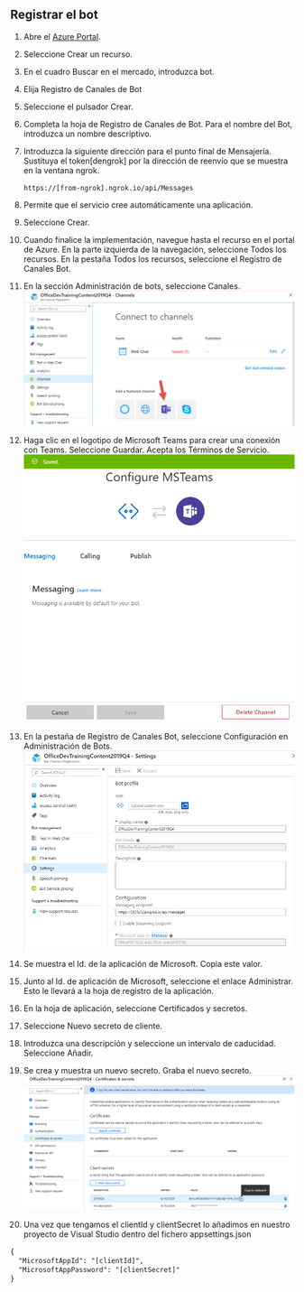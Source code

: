 ## Registrar el bot

1. Abre el [Azure Portal](https://portal.azure.com).

1. Seleccione Crear un recurso.

1. En el cuadro Buscar en el mercado, introduzca bot.

1. Elija Registro de Canales de Bot

1. Seleccione el pulsador Crear.

1. Completa la hoja de Registro de Canales de Bot. Para el nombre del Bot, introduzca un nombre descriptivo.

1. Introduzca la siguiente dirección para el punto final de Mensajería. Sustituya el token[dengrok] por la dirección de reenvío que se muestra en la ventana ngrok.
    ```
    https://[from-ngrok].ngrok.io/api/Messages
    ```
1. Permite que el servicio cree automáticamente una aplicación.

1. Seleccione Crear.

1. Cuando finalice la implementación, navegue hasta el recurso en el portal de Azure. En la parte izquierda de la navegación, seleccione Todos los recursos. En la pestaña Todos los recursos, seleccione el Registro de Canales Bot.

1. En la sección Administración de bots, seleccione Canales.
    ![alt text](./resources/registerbot-01.png "Text")

1. Haga clic en el logotipo de Microsoft Teams para crear una conexión con Teams. Seleccione Guardar. Acepta los Términos de Servicio.
    ![alt text](./resources/registerbot-02.png "Text")

1. En la pestaña de Registro de Canales Bot, seleccione Configuración en Administración de Bots.
     ![alt text](./resources/registerbot-03.png "Text")

1. Se muestra el Id. de la aplicación de Microsoft. Copia este valor.

1. Junto al Id. de aplicación de Microsoft, seleccione el enlace Administrar. Esto le llevará a la hoja de registro de la aplicación.

1. En la hoja de aplicación, seleccione Certificados y secretos.

1. Seleccione Nuevo secreto de cliente.

1. Introduzca una descripción y seleccione un intervalo de caducidad. Seleccione Añadir.

1. Se crea y muestra un nuevo secreto. Graba el nuevo secreto.
    ![alt text](./resources/registerbot-04.png "Text")

1. Una vez que tengamos el clientId y clientSecret lo añadimos en nuestro proyecto de Visual Studio dentro del fichero appsettings.json
```
{
  "MicrosoftAppId": "[clientId]",
  "MicrosoftAppPassword": "[clientSecret]"
}
```